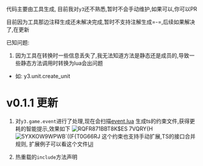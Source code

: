 代码主要由工具生成, 目前我对`y3`还不熟悉,暂时不会手动维护,如果可以,你可以PR

目前因为工具那边注释生成还未解决完成,暂时不支持注解生成=-=,后续如果解决了,在更新

已知问题:
1. 因为工具在转换时一些信息丢失了,我无法知道方法是静态还是成员的,导致一些静态方法调用时转换为lua会出问题
- 如: y3.unit.create_unit


# v0.1.1 更新

1. 对`y3.game.event`进行了处理,现在会扫描[event.lua](https://github.com/y3-editor/y3-lualib/blob/main/meta/event.lua) 生成ts的约束文件,获得更耗的智能提示,效果如下
![RQFR871BBT8K$ES 7VQRY{H](https://github.com/yika-aixi/y3-lua-types/assets/22412994/d49e28b9-676c-456b-9719-213956825008)
![5YXKOW9WPWB`((F{T0G66RJ](https://github.com/yika-aixi/y3-lua-types/assets/22412994/3735c129-21ce-4257-a50a-4a1a8a32dcbd)
这个约束也支持手动扩展,TS的接口合并规则, 扩展例子可以看这个文件[UI](https://github.com/yika-aixi/y3-lua-types/blob/Master/types/manully/Y3EventDeclarations/UI.d.ts)

2. 热重载的`include`方法声明
